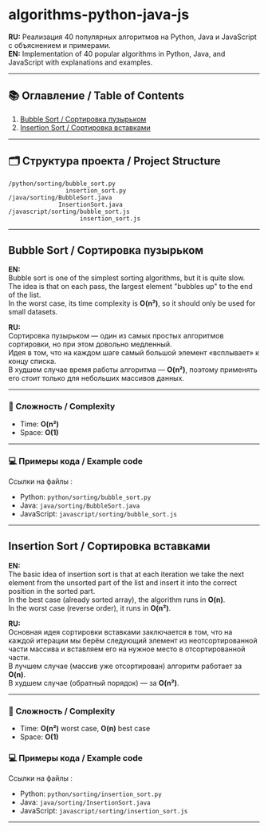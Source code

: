 # algorithms-python-java-js
**RU:** Реализация 40 популярных алгоритмов на Python, Java и JavaScript с объяснением и примерами.  
**EN:** Implementation of 40 popular algorithms in Python, Java, and JavaScript with explanations and examples.

---

## 📚 Оглавление / Table of Contents
1. [Bubble Sort / Сортировка пузырьком](#bubble-sort--сортировка-пузырьком)
2. [Insertion Sort / Сортировка вставками](#insertion-sort--сортировка-вставками)


---

## 🗂 Структура проекта / Project Structure
```
/python/sorting/bubble_sort.py
                insertion_sort.py
/java/sorting/BubbleSort.java
              InsertionSort.java
/javascript/sorting/bubble_sort.js
                    insertion_sort.js

```

---

## Bubble Sort / Сортировка пузырьком

**EN:**  
Bubble sort is one of the simplest sorting algorithms, but it is quite slow.  
The idea is that on each pass, the largest element "bubbles up" to the end of the list.  
In the worst case, its time complexity is **O(n²)**, so it should only be used for small datasets.

**RU:**  
Сортировка пузырьком — один из самых простых алгоритмов сортировки, но при этом довольно медленный.  
Идея в том, что на каждом шаге самый большой элемент «всплывает» к концу списка.  
В худшем случае время работы алгоритма — **O(n²)**, поэтому применять его стоит только для небольших массивов данных.

---

### 📌 Сложность / Complexity
- Time: **O(n²)**
- Space: **O(1)**

---

### 💻 Примеры кода / Example code
Ссылки на файлы :
- Python: `python/sorting/bubble_sort.py`
- Java: `java/sorting/BubbleSort.java`
- JavaScript: `javascript/sorting/bubble_sort.js`

---

## Insertion Sort / Сортировка вставками

**EN:**  
The basic idea of insertion sort is that at each iteration we take the next element from the unsorted part of the list and insert it into the correct position in the sorted part.  
In the best case (already sorted array), the algorithm runs in **O(n)**.  
In the worst case (reverse order), it runs in **O(n²)**.

**RU:**  
Основная идея сортировки вставками заключается в том, что на каждой итерации мы берём следующий элемент из неотсортированной части массива и вставляем его на нужное место в отсортированной части.  
В лучшем случае (массив уже отсортирован) алгоритм работает за **O(n)**.  
В худшем случае (обратный порядок) — за **O(n²)**.

---

### 📌 Сложность / Complexity
- Time: **O(n²)** worst case, **O(n)** best case
- Space: **O(1)**


### 💻 Примеры кода / Example code
Ссылки на файлы :
- Python: `python/sorting/insertion_sort.py`
- Java: `java/sorting/InsertionSort.java`
- JavaScript: `javascript/sorting/insertion_sort.js`

---